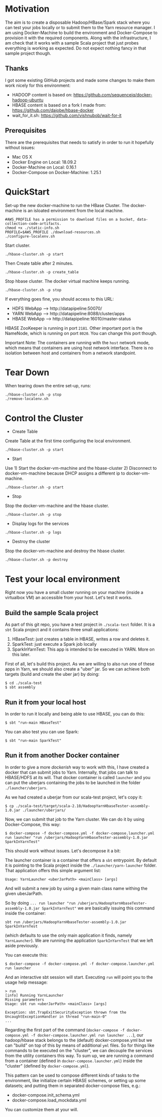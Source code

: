Motivation
==========

The aim is to create a disposable Hadoop/HBase/Spark stack where you can test your jobs locally or to submit them to the Yarn resource manager. I am using Docker-Machine to build the environment and Docker-Compose to provision it with the required components. Along with the infrastructure, I am check that it works with a sample Scala project that just probes everything is working as expected. Do not expect nothing fancy in that sample project though.

Thanks
------

I got some existing GitHub projects and made some changes to make them work nicely for this environment:

- HADOOP content is based on: https://github.com/sequenceiq/docker-hadoop-ubuntu
- HBASE content is based on a fork I made from: https://github.com/dajobe/hbase-docker
- wait_for_it.sh: https://github.com/vishnubob/wait-for-it  

Prerequisites
-------------

There are the prerequisites that needs to satisfy in order to run it hopefully without issues:

- Mac OS X
- Docker Engine on Local: 18.09.2
- Docker-Machine on Local: 0.16.1
- Docker-Compose on Docker-Machine: 1.25.1

QuickStart
===========================================

Set-up the new docker-machine to run the HBase Cluster. The docker-machine is an isloated environment from the local machine.

```shell
#AWS_PROFILE has a permission to download files on a bucket, data-collection-code-artifacts.
chmod +x ./static-info.sh
PROFILE=$AWS_PROFILE ./download-resources.sh
./configure-localenv.sh
```

Start cluster. 
```shell
./hbase-cluster.sh -p start
```

Then Create table after 2 minutes.
```shell
./hbase-cluster.sh -p create_table
```

Stop hbase cluster. The docker virtual machine keeps running.
```shell
./hbase-cluster.sh -p stop
```

If everything goes fine, you should access to this URL:

- HDFS WebApp —> http://datapipeline:50070/
- YARN WebApp —> http://datapipeline:8088/cluster/apps
- HBASE WebApp —> http://datapipeline:16010/master-status


HBASE ZooKeeper is running in port `2181`.
Other important port is the NameNode, which is running on port `8020`. You can change this port though.

Important Note: The containers are running with the `host` network mode, which means that containers are using host network interface. There is no isolation between host and containers from a network standpoint.


Tear Down
=========

When tearing down the entire set-up, runs:

```shell
./hbase-cluster.sh -p stop       
./remove-localenv.sh
```

Control the Cluster
=========

* Create Table

Create Table at the first time configuring the local environment.

```shell
./hbase-cluster.sh -p start
```

* Start

Use 1) Start the docker-vm-machine and the hbase-cluster 2) Disconnect to docker-vm-machine because DHCP assigns a different ip to docker-vm-machine.

```shell
./hbase-cluster.sh -p start
```

* Stop

Stop the docker-vm-machine and the hbase cluster.

```shell
./hbase-cluster.sh -p stop
```

* Display logs for the services

```shell
./hbase-cluster.sh -p logs
```

* Destroy the cluster

Stop the docker-vm-machine and destroy the hbase cluster.

```shell
./hbase-cluster.sh -p destroy
```



Test your local environment
===========================

Right now you have a small cluster running on your machine (inside a virtualbox VM) an accessible from your host. Let's test it works.

Build the sample Scala project
------------------------------

As part of this git repo, you have a test project in `./scala-test` folder. It is a `sbt` Scala project and it contains three small applications:

1. HBaseTest: just creates a table in HBASE, writes a row and deletes it.
2. SparkTest: just execute a Spark job locally
3. SparkInYarnTest: This app is intended to be executed in YARN. More on this later.

First of all, let's build this project. As we are willing to also run one of these apps in Yarn, we should also create a "uber" jar. So we can achieve both targets (build and create the uber jar) by doing:

    $ cd ./scala-test
    $ sbt assembly


Run it from your local host
---------------------------

In order to run it locally and being able to use HBASE, you can do this:

    $ sbt "run-main HBaseTest"

You can also test you can use Spark:

    $ sbt "run-main SparkTest"

Run it from another Docker container
------------------------------------

In order to give a more _dockerish_ way to work with this, I have created a docker that can submit jobs to Yarn. Internally, that jobs can talk to HBASE/HDFS at its will. That docker container is called `launcher` and you can put the uberjars containing the jobs to be launched in the folder `./launcher/uberjars`.

As we had created a uberjar from our scala-test project, let's copy it:

    $ cp ./scala-test/target/scala-2.10/HadoopYarnHbaseTester-assembly-1.0.jar ./launcher/uberjars/


Now, we can submit that job to the Yarn cluster. We can do it by using Docker-Compose, this way:

    $ docker-compose -f docker-compose.yml -f docker-compose.launcher.yml run launcher "run /uberjars/HadoopYarnHbaseTester-assembly-1.0.jar SparkInYarnTest"

This should work without issues. Let's decompose it a bit:

The launcher container is a container that offers a `sbt` entrypoint. By default it is pointing to the Scala project inside the `./launcher/yarn-launcher` folder. That application offers this simple argument list:

    Usage: YarnLauncher <uberJarPath> <mainClass> [args]

And will submit a new job by using a given main class name withing the given uberJarPath.

So by doing `... run launcher "run /uberjars/HadoopYarnHbaseTester-assembly-1.0.jar SparkInYarnTest"` we are basically issuing this command inside the container:

    sbt run /uberjars/HadoopYarnHbaseTester-assembly-1.0.jar SparkInYarnTest

(which defaults to use the only main application it finds, namely `YarnLauncher`). We are running the application `SparkInYarnTest` that we left aside previously.  

You can execute this:

    $ docker-compose -f docker-compose.yml -f docker-compose.launcher.yml run launcher

And an interactive sbt session will start. Executing `run` will point you to the usage help message:

    > run
    [info] Running YarnLauncher
    Missing parameters
    Usage: sbt run <uberJarPath> <mainClass> [args]

    Exception: sbt.TrapExitSecurityException thrown from the UncaughtExceptionHandler in thread "run-main-0"
    ...

Regarding the first part of the command (`docker-compose -f docker-compose.yml -f docker-compose.launcher.yml run launcher ...`), our hadoop/hbase stack belongs to the (default) docker-compose.yml but we can "build" on top of this by means of additional `yml` files. So for things like commands to be executed on the "cluster", we can decouple the services from the utility containers this way.
To sum up, we are running a command from a container (defined in `docker-compose.launcher.yml`) inside the "cluster" (defined by `docker-compose.yml`).

This pattern can be used to compose different kinds of tasks to the environment, like initialize certain HBASE schemes, or setting up some datasets; and putting them in separated docker-compose files, e.g.:

- docker-compose.init_schema.yml
- docker-compose.load_mockdata.yml

You can customize them at your will.

